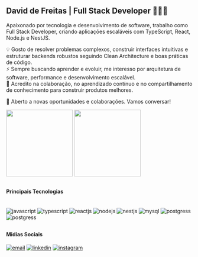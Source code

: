 ## David de Freitas | Full Stack Developer 👨🏻‍💻
Apaixonado por tecnologia e desenvolvimento de software, trabalho como Full Stack Developer, criando aplicações escaláveis com TypeScript, React, Node.js e NestJS.  
  
💡 Gosto de resolver problemas complexos, construir interfaces intuitivas e estruturar backends robustos seguindo Clean Architecture e boas práticas de código.  
⚡ Sempre buscando aprender e evoluir, me interesso por arquitetura de software, performance e desenvolvimento escalável.  
🤝 Acredito na colaboração, no aprendizado contínuo e no compartilhamento de conhecimento para construir produtos melhores.  

 📩 Aberto a novas oportunidades e colaborações. Vamos conversar!  
   
<div>
 <img height="180em" src="https://github-readme-stats.vercel.app/api?username=DavidFreitas0&show_icons=true&theme=merko&count_private=true" />
 <img height="180em" src="https://github-readme-stats.vercel.app/api/top-langs/?username=DavidFreitas0&theme=merko" />
</div>

##

#### Principais Tecnologias
<div style="display: inline-block"></br>
  <img aling="center" alt="javascript" src="https://img.shields.io/badge/JavaScript-F7DF1E?style=for-the-badge&logo=javascript&logoColor=black" />
  <img aling="center" alt="typescript" src="https://img.shields.io/badge/TypeScript-3178C6?style=for-the-badge&logo=typescript&logoColor=white" />
  <img aling="center" alt="reactjs" src="https://img.shields.io/badge/React-20232A?style=for-the-badge&logo=react&logoColor=61DAFB" />
  <img aling="center" alt="nodejs" src="https://img.shields.io/badge/Node.js-43853D?style=for-the-badge&logo=node.js&logoColor=white" />
  <img aling="center" alt="nestjs" src="https://img.shields.io/badge/nestjs-E0234E?style=for-the-badge&logo=nestjs&logoColor=white" />
  <img aling="center" alt="mysql" src="https://img.shields.io/badge/MySQL-00000F?style=for-the-badge&logo=mysql&logoColor=white" />
  <img aling="center" alt="postgress" src="https://img.shields.io/badge/postgresql-4169e1?style=for-the-badge&logo=postgresql&logoColor=white" />
  <img aling="center" alt="postgress" src="https://img.shields.io/badge/Prisma-3982CE?style=for-the-badge&logo=Prisma&logoColor=white" />
</div>

##

#### Midias Sociais
<div style="display: inline-block">
  <a href="https://criarmeulink.com.br/u/1682692360" target="_blank"><img aling="center" alt="email" src="https://img.shields.io/badge/Gmail-D14836?style=for-the-badge&logo=gmail&logoColor=white" target="_blank" /></a>
  <a href="https://www.linkedin.com/in/davidfreitas0" target="_blank"><img aling="center" alt="linkedin" src="https://img.shields.io/badge/LinkedIn-0077B5?style=for-the-badge&logo=linkedin&logoColor=white" target="_blank"/></a>
  <a href="https://www.instagram.com/davidfreitas0" target="_blank"><img aling="center" alt="instagram" src="https://img.shields.io/badge/Instagram-E4405F?style=for-the-badge&logo=instagram&logoColor=white" target="_blank" /></a>
</div>
